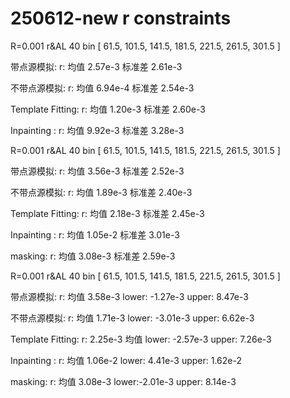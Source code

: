 # 250612-new r constraints

R=0.001 r\&AL 40 bin \[ 61.5, 101.5, 141.5, 181.5, 221.5, 261.5, 301.5 ]&#x20;

带点源模拟: r: 均值 2.57e-3 标准差 2.61e-3

不带点源模拟: r: 均值 6.94e-4 标准差 2.54e-3

Template Fitting:  r: 均值 1.20e-3 标准差 2.60e-3

Inpainting : r: 均值 9.92e-3 标准差 3.28e-3



R=0.001 r\&AL 40 bin \[ 61.5, 101.5, 141.5, 181.5, 221.5, 261.5, 301.5 ]&#x20;

带点源模拟: r: 均值 3.56e-3  标准差 2.52e-3

不带点源模拟: r: 均值 1.89e-3  标准差 2.40e-3

Template Fitting:  r: 均值 2.18e-3  标准差 2.45e-3

Inpainting : r: 均值  1.05e-2 标准差 3.01e-3

masking: r: 均值 3.08e-3 标准差 2.59e-3

R=0.001 r\&AL 40 bin \[ 61.5, 101.5, 141.5, 181.5, 221.5, 261.5, 301.5 ]&#x20;

带点源模拟: r: 均值 3.58e-3  lower: -1.27e-3 upper: 8.47e-3

不带点源模拟: r: 均值 1.71e-3 lower: -3.01e-3 upper: 6.62e-3

Template Fitting: r: 2.25e-3 均值 lower: -2.57e-3 upper: 7.26e-3

Inpainting : r: 均值 1.06e-2 lower: 4.41e-3 upper: 1.62e-2

masking: r: 均值 3.08e-3 lower:-2.01e-3 upper: 8.14e-3
